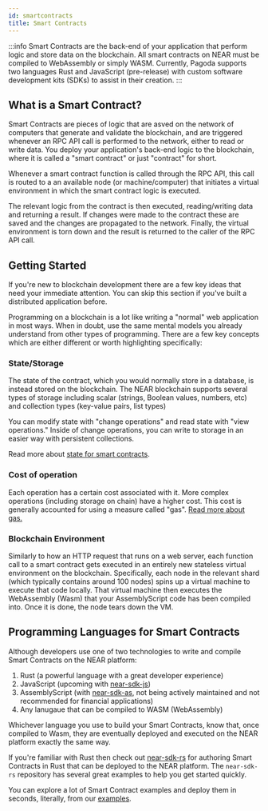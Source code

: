 ```yaml
---
id: smartcontracts
title: Smart Contracts
---
```


:::info
Smart Contracts are the back-end of your application that perform logic and store data on the blockchain. All smart contracts on NEAR must be compiled to WebAssembly or simply WASM. Currently, Pagoda supports two languages Rust and JavaScript (pre-release) with custom software development kits (SDKs) to assist in their creation.
:::

## What is a Smart Contract?

Smart Contracts are pieces of logic that are asved on the network of computers that generate and validate the blockchain, and are triggered whenever an RPC API call is performed to the network, either to read or write data. You deploy your application's back-end logic to the blockchain, where it is called a "smart contract" or just "contract" for short. 

Whenever a smart contract function is called through the RPC API, this call is routed to a an available node (or machine/computer) that initiates a virtual environment in which the smart contract logic is executed. 

The relevant logic from the contract is then executed, reading/writing data and returning a result. If changes were made to the contract these are saved and the changes are propagated to the network. Finally, the virtual environment is torn down and the result is returned to the caller of the RPC API call.

## Getting Started

If you're new to blockchain development there are a few key ideas that need your immediate attention. You can skip this section if you've built a distributed application before.

Programming on a blockchain is a lot like writing a "normal" web application in most ways. When in doubt, use the same mental models you already understand from other types of programming. There are a few key concepts which are either different or worth highlighting specifically:

### State/Storage

The state of the contract, which you would normally store in a database, is instead stored on the blockchain. The NEAR blockchain supports several types of storage including scalar (strings, Boolean values, numbers, etc) and collection types (key-value pairs, list types)

You can modify state with "change operations" and read state with "view operations." Inside of change operations, you can write to storage in an easier way with persistent collections.

Read more about [state for smart contracts](./state.md).

### Cost of operation

Each operation has a certain cost associated with it. More complex operations (including storage on chain) have a higher cost. This cost is generally accounted for using a measure called "gas". [Read more about gas.](../transactions/gas.md)

### Blockchain Environment

Similarly to how an HTTP request that runs on a web server, each function call to a smart contract gets executed in an entirely new stateless virtual environment on the blockchain. Specifically, each node in the relevant shard (which typically contains around 100 nodes) spins up a virtual machine to execute that code locally. That virtual machine then executes the WebAssembly (Wasm) that your AssemblyScript code has been compiled into. Once it is done, the node tears down the VM.

## Programming Languages for Smart Contracts

Although developers use one of two technologies to write and compile Smart Contracts on the NEAR platform:

1. Rust (a powerful language with a great developer experience)
2. JavaScript (upcoming with [near-sdk-js](https://github.com/near/near-sdk-js))
3. AssemblyScript (with [near-sdk-as](https://github.com/near/near-sdk-as), not being actively maintained and not recommended for financial applications)
4. Any lanugaue that can be compiled to WASM (WebAssembly)

Whichever language you use to build your Smart Contracts, know that, once compiled to Wasm, they are eventually deployed and executed on the NEAR platform exactly the same way.

If you're familiar with Rust then check out [near-sdk-rs](https://github.com/near/near-sdk-rs) for authoring Smart Contracts in Rust that can be deployed to the NEAR platform. The `near-sdk-rs` repository has several great examples to help you get started quickly.

You can explore a lot of Smart Contract examples and deploy them in seconds, literally, from our [examples](http://near.dev/).
